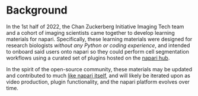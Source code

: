 # Background

In the 1st half of 2022, the Chan Zuckerberg Initiative Imaging Tech team and a cohort of imaging scientists came together to develop learning materials for napari. Specifically, these learning materials were designed for research biologists *without any Python or coding experience*, and intended to onboard said users onto napari so they could perform cell segmentation workflows using a curated set of plugins hosted on the [napari hub](https://www.napari-hub.org).  

In the spirit of the open-source community, these materials may be updated and contributed to much [like napari itself](https://napari.org/developers/contributing.html), and will likely be iterated upon as video production, plugin functionality, and the napari platform evolves over time. 
